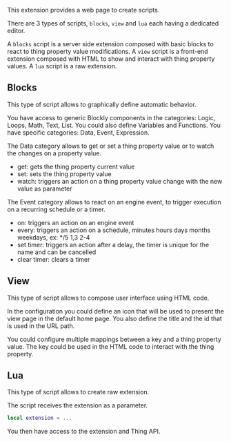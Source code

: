 
This extension provides a web page to create scripts.

There are 3 types of scripts, `blocks`, `view` and `lua` each having a dedicated editor.

A `blocks` script is a server side extension composed with basic blocks to react to thing property value modifications.
A `view` script is a front-end extension composed with HTML to show and interact with thing property values.
A `lua` script is a raw extension.

## Blocks

This type of script allows to graphically define automatic behavior.

You have access to generic Blockly components in the categories: Logic, Loops, Math, Text, List.
You could also define Variables and Functions.
You have specific categories: Data, Event, Expression.

The Data category allows to get or set a thing property value or to watch the changes on a property value.
* get: gets the thing property current value
* set: sets the thing property value
* watch: triggers an action on a thing property value change with the new value as parameter

The Event category allows to react on an engine event, to trigger execution on a recurring schedule or a timer.
* on: triggers an action on an engine event
* every: triggers an action on a schedule, minutes hours days months weekdays, ex: */5 1,3 2-4
* set timer: triggers an action after a delay, the timer is unique for the name and can be cancelled
* clear timer: clears a timer

## View

This type of script allows to compose user interface using HTML code.

In the configuration you could define an icon that will be used to present the view page in the default home page.
You also define the title and the id that is used in the URL path.

You could configure multiple mappings between a key and a thing property value. The key could be used in the HTML code to interact with the thing property.

## Lua

This type of script allows to create raw extension.

The script receives the extension as a parameter.

```lua
local extension = ...
```

You then have access to the extension and Thing API.
 